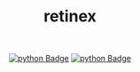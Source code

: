 <h1 align="center">retinex</h1></br>

<p align="center">
    <a href="#"><img alt="python Badge" src="https://forthebadge.com/images/badges/made-with-python.svg"/></a>
   <a href="#"><img alt="python Badge" src="https://img.shields.io/badge/Made%20with-Jupyter-orange?style=for-the-badge&logo=Jupyter"/></a>
</p>
